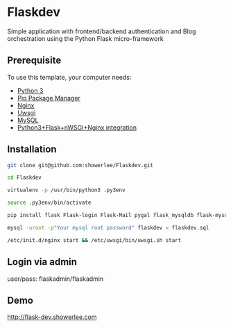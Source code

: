 # Flaskdev

Simple application with frontend/backend authentication and Blog orchestration using the Python Flask micro-framework

## Prerequisite

To use this template, your computer needs:

- [Python 3](https://python.org)
- [Pip Package Manager](https://pypi.python.org/pypi)
- [Nginx](https://nginx.org/en/)
- [Uwsgi](https://uwsgi-docs.readthedocs.io/en/latest/)
- [MySQL](https://www.mysql.com/)
- [Python3+Flask+nWSGI+Nginx integration](http://www.showerlee.com/archives/2024)

## Installation

```bash
git clone git@github.com:showerlee/Flaskdev.git
```

```bash
cd Flaskdev
```

```bash
virtualenv -p /usr/bin/python3 .py3env
```

```bash
source .py3env/bin/activate
```

```bash
pip install flask Flask-login Flask-Mail pygal flask_mysqldb flask-mysql Flask-WTF passlib uwsgi requests
```

```bash
mysql -uroot -p"Your mysql root password" flaskdev < flaskdev.sql
```

```bash
/etc/init.d/nginx start && /etc/uwsgi/bin/uwsgi.sh start
```
## Login via admin
user/pass: flaskadmin/flaskadmin

## Demo
http://flask-dev.showerlee.com
